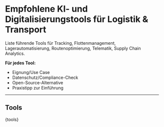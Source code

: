 # Empfohlene KI- und Digitalisierungstools für Logistik & Transport

Liste führende Tools für Tracking, Flottenmanagement, Lagerautomatisierung, Routenoptimierung, Telematik, Supply Chain Analytics.

**Für jedes Tool:**
- Eignung/Use Case
- Datenschutz/Compliance-Check
- Open-Source-Alternative
- Praxistipp zur Einführung

---

## Tools

{tools}
